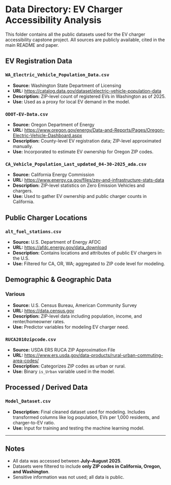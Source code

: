 # Data Directory: EV Charger Accessibility Analysis

This folder contains all the public datasets used for the EV charger accessibility capstone project. All sources are publicly available, cited in the main README and paper.

## EV Registration Data

### `WA_Electric_Vehicle_Population_Data.csv`  
- **Source:** Washington State Department of Licensing  
- **URL:** https://catalog.data.gov/dataset/electric-vehicle-population-data  
- **Description:** ZIP-level count of registered EVs in Washington as of 2025.  
- **Use:** Used as a proxy for local EV demand in the model.

### `ODOT-EV-Data.csv`  
- **Source:** Oregon Department of Energy  
- **URL:** https://www.oregon.gov/energy/Data-and-Reports/Pages/Oregon-Electric-Vehicle-Dashboard.aspx  
- **Description:** County-level EV registration data; ZIP-level approximated manually.  
- **Use:** Incorporated to estimate EV ownership for Oregon ZIP codes.

### `CA_Vehicle_Population_Last_updated_04-30-2025_ada.csv`  
- **Source:** California Energy Commission  
- **URL:** https://www.energy.ca.gov/files/zev-and-infrastructure-stats-data  
- **Description:** ZIP-level statistics on Zero Emission Vehicles and chargers.  
- **Use:** Used to gather EV ownership and public charger counts in California.

## Public Charger Locations

### `alt_fuel_stations.csv`  
- **Source:** U.S. Department of Energy AFDC  
- **URL:** https://afdc.energy.gov/data_download  
- **Description:** Contains locations and attributes of public EV chargers in the U.S.  
- **Use:** Filtered for CA, OR, WA; aggregated to ZIP code level for modeling.

## Demographic & Geographic Data

### Various 
- **Source:** U.S. Census Bureau, American Community Survey  
- **URL:** https://data.census.gov  
- **Description:** ZIP-level data including population, income, and renter/homeowner rates.  
- **Use:** Predictor variables for modeling EV charger need.

### `RUCA2010zipcode.csv`  
- **Source:** USDA ERS RUCA ZIP Approximation File  
- **URL:** https://www.ers.usda.gov/data-products/rural-urban-commuting-area-codes/  
- **Description:** Categorizes ZIP codes as urban or rural.  
- **Use:** Binary `is_Urban` variable used in the model.

## Processed / Derived Data

### `Model_Dataset.csv`  
- **Description:** Final cleaned dataset used for modeling. Includes transformed columns like log population, EVs per 1,000 residents, and charger-to-EV ratio.  
- **Use:** Input for training and testing the machine learning model.

---

## Notes

- All data was accessed between **July–August 2025**.
- Datasets were filtered to include **only ZIP codes in California, Oregon, and Washington**.
- Sensitive information was not used; all data is public.

